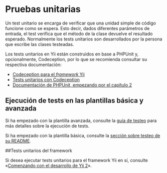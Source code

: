 Pruebas unitarias
=================

Un test unitario se encarga de verificar que una unidad simple de código funcione como se espera.
Esto decir, dados diferentes parámetros de entrada, el test verifica que el método
de la clase devuelve el resultado esperado.
Normalmente los tests unitarios son desarrollados por la persona que escribe las clases testeadas.

Los tests unitarios en Yii están construidos en base a PHPUnit y, opcionalmente, Codeception, por lo que se recomienda consultar su respectiva documentación:

- [Codeception para el _framework_ Yii](https://codeception.com/for/yii)
- [Tests unitarios con Codeception](https://codeception.com/docs/05-UnitTests)
- [Documentación de PHPUnit, empezando por el capítulo 2](https://phpunit.de/manual/current/en/writing-tests-for-phpunit.html)

## Ejecución de tests en las plantillas básica y avanzada

Si ha empezado con la plantilla avanzada, consulte la [guía de testeo](https://github.com/yiisoft/yii2-app-advanced/blob/master/docs/guide/start-testing.md)
para más detalles sobre la ejecución de tests.

Si ha empezado con la plantilla básica, consulte la [sección sobre testeo de su README](https://github.com/yiisoft/yii2-app-basic/blob/master/README.md#testing).

##Tests unitarios del framework

Si desea ejecutar tests unitarios para el framework Yii en sí, consulte
«[Comenzando con el desarrollo de Yii 2](https://github.com/yiisoft/yii2/blob/master/docs/internals/getting-started.md)».
